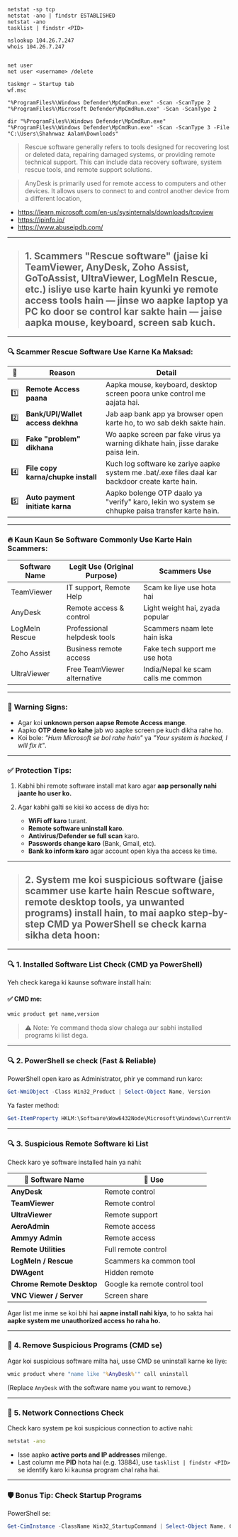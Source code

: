 ```
netstat -sp tcp
netstat -ano | findstr ESTABLISHED
netstat -ano
tasklist | findstr <PID>

nslookup 104.26.7.247
whois 104.26.7.247


net user
net user <username> /delete

taskmgr → Startup tab
wf.msc

"%ProgramFiles%\Windows Defender\MpCmdRun.exe" -Scan -ScanType 2
"%ProgramFiles%\Microsoft Defender\MpCmdRun.exe" -Scan -ScanType 2

dir "%ProgramFiles%\Windows Defender\MpCmdRun.exe"
"%ProgramFiles%\Windows Defender\MpCmdRun.exe" -Scan -ScanType 3 -File "C:\Users\Shahnwaz Aalam\Downloads"
```

> Rescue software generally refers to tools designed for recovering lost or deleted data, repairing damaged systems, or providing remote technical support.
This can include data recovery software, system rescue tools, and remote support solutions.

> AnyDesk is primarily used for remote access to computers and other devices. It allows users to connect to and control another device from a different location,

- https://learn.microsoft.com/en-us/sysinternals/downloads/tcpview
- https://ipinfo.io/
- https://www.abuseipdb.com/

<hr>

> ## 1. **Scammers "Rescue software"** (jaise ki TeamViewer, AnyDesk, Zoho Assist, GoToAssist, UltraViewer, LogMeIn Rescue, etc.) isliye use karte hain kyunki ye **remote access tools** hain — jinse wo aapke laptop ya PC ko **door se control kar sakte hain** — jaise aapka mouse, keyboard, screen sab kuch.

---

### 🔍 **Scammer Rescue Software Use Karne Ka Maksad:**

| 🔢  | Reason                             | Detail                                                                                           |
| --- | ---------------------------------- | ------------------------------------------------------------------------------------------------ |
| 1️⃣ | **Remote Access paana**            | Aapka mouse, keyboard, desktop screen poora unke control me aajata hai.                          |
| 2️⃣ | **Bank/UPI/Wallet access dekhna**  | Jab aap bank app ya browser open karte ho, to wo sab dekh sakte hain.                            |
| 3️⃣ | **Fake "problem" dikhana**         | Wo aapke screen par fake virus ya warning dikhate hain, jisse darake paisa lein.                 |
| 4️⃣ | **File copy karna/chupke install** | Kuch log software ke zariye aapke system me .bat/.exe files daal kar backdoor create karte hain. |
| 5️⃣ | **Auto payment initiate karna**    | Aapko bolenge OTP daalo ya "verify" karo, lekin wo system se chhupke paisa transfer karte hain.  |

---

### 🔥 **Kaun Kaun Se Software Commonly Use Karte Hain Scammers:**

| Software Name  | Legit Use (Original Purpose) | Scammers Use                        |
| -------------- | ---------------------------- | ----------------------------------- |
| TeamViewer     | IT support, Remote Help      | Scam ke liye use hota hai           |
| AnyDesk        | Remote access & control      | Light weight hai, zyada popular     |
| LogMeIn Rescue | Professional helpdesk tools  | Scammers naam lete hain iska        |
| Zoho Assist    | Business remote access       | Fake tech support me use hota       |
| UltraViewer    | Free TeamViewer alternative  | India/Nepal ke scam calls me common |

---

### 🛑 **Warning Signs:**

* Agar koi **unknown person aapse Remote Access mange**.
* Aapko **OTP dene ko kahe** jab wo aapke screen pe kuch dikha rahe ho.
* Koi bole: *"Hum Microsoft se bol rahe hain"* ya *"Your system is hacked, I will fix it"*.

---

### ✅ **Protection Tips:**

1. Kabhi bhi remote software install mat karo agar **aap personally nahi jaante ho user ko.**
2. Agar kabhi galti se kisi ko access de diya ho:

   * **WiFi off karo** turant.
   * **Remote software uninstall karo**.
   * **Antivirus/Defender se full scan** karo.
   * **Passwords change karo** (Bank, Gmail, etc).
   * **Bank ko inform karo** agar account open kiya tha access ke time.

<hr>

> ## 2. **System me koi suspicious software (jaise scammer use karte hain Rescue software, remote desktop tools, ya unwanted programs)** install hain, to mai aapko **step-by-step CMD ya PowerShell se check karna sikha deta hoon**:

---

### 🔍 **1. Installed Software List Check (CMD ya PowerShell)**

Yeh check karega ki kaunse software install hain:

#### ✅ CMD me:

```cmd
wmic product get name,version
```

> ⚠️ Note: Ye command thoda slow chalega aur sabhi installed programs ki list dega.

---

### 🔍 **2. PowerShell se check (Fast & Reliable)**

PowerShell open karo as Administrator, phir ye command run karo:

```powershell
Get-WmiObject -Class Win32_Product | Select-Object Name, Version
```

Ya faster method:

```powershell
Get-ItemProperty HKLM:\Software\Wow6432Node\Microsoft\Windows\CurrentVersion\Uninstall\* | Select-Object DisplayName, DisplayVersion
```

---

### 🔍 **3. Suspicious Remote Software ki List**

Check karo ye software installed hain ya nahi:

| 🛑 Software Name          | 🚨 Use                        |
| ------------------------- | ----------------------------- |
| **AnyDesk**               | Remote control                |
| **TeamViewer**            | Remote control                |
| **UltraViewer**           | Remote support                |
| **AeroAdmin**             | Remote access                 |
| **Ammyy Admin**           | Remote access                 |
| **Remote Utilities**      | Full remote control           |
| **LogMeIn / Rescue**      | Scammers ka common tool       |
| **DWAgent**               | Hidden remote                 |
| **Chrome Remote Desktop** | Google ka remote control tool |
| **VNC Viewer / Server**   | Screen share                  |

Agar list me inme se koi bhi hai **aapne install nahi kiya**, to ho sakta hai **aapke system me unauthorized access ho raha ho.**

---

### 🧽 **4. Remove Suspicious Programs (CMD se)**

Agar koi suspicious software milta hai, usse CMD se uninstall karne ke liye:

```cmd
wmic product where "name like '%AnyDesk%'" call uninstall
```

(Replace `AnyDesk` with the software name you want to remove.)

---

### 🔐 **5. Network Connections Check**

Check karo system pe koi suspicious connection to active nahi:

```cmd
netstat -ano
```

* Isse aapko **active ports and IP addresses** milenge.
* Last column me **PID** hota hai (e.g. 13884), use `tasklist | findstr <PID>` se identify karo ki kaunsa program chal raha hai.

---

### 🛡️ **Bonus Tip: Check Startup Programs**

PowerShell se:

```powershell
Get-CimInstance -ClassName Win32_StartupCommand | Select-Object Name, Command, Location
```
